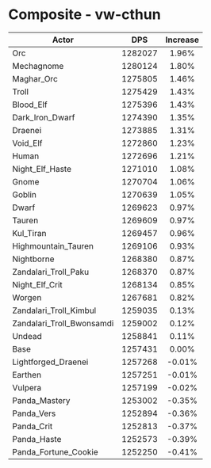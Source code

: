 # Composite - vw-cthun
| Actor | DPS | Increase |
|---|:---:|:---:|
|Orc|1282027|1.96%|
|Mechagnome|1280124|1.80%|
|Maghar_Orc|1275805|1.46%|
|Troll|1275429|1.43%|
|Blood_Elf|1275396|1.43%|
|Dark_Iron_Dwarf|1274390|1.35%|
|Draenei|1273885|1.31%|
|Void_Elf|1272860|1.23%|
|Human|1272696|1.21%|
|Night_Elf_Haste|1271010|1.08%|
|Gnome|1270704|1.06%|
|Goblin|1270639|1.05%|
|Dwarf|1269623|0.97%|
|Tauren|1269609|0.97%|
|Kul_Tiran|1269457|0.96%|
|Highmountain_Tauren|1269106|0.93%|
|Nightborne|1268380|0.87%|
|Zandalari_Troll_Paku|1268370|0.87%|
|Night_Elf_Crit|1268134|0.85%|
|Worgen|1267681|0.82%|
|Zandalari_Troll_Kimbul|1259035|0.13%|
|Zandalari_Troll_Bwonsamdi|1259002|0.12%|
|Undead|1258841|0.11%|
|Base|1257431|0.00%|
|Lightforged_Draenei|1257268|-0.01%|
|Earthen|1257251|-0.01%|
|Vulpera|1257199|-0.02%|
|Panda_Mastery|1253002|-0.35%|
|Panda_Vers|1252894|-0.36%|
|Panda_Crit|1252813|-0.37%|
|Panda_Haste|1252573|-0.39%|
|Panda_Fortune_Cookie|1252250|-0.41%|
